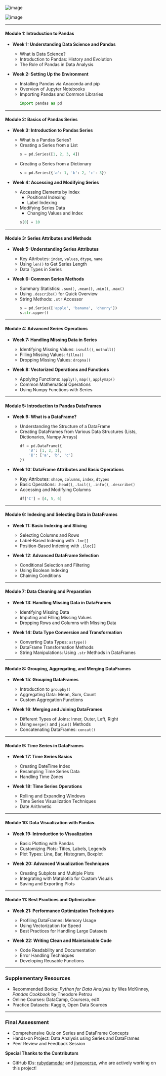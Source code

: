 













![image](https://github.com/user-attachments/assets/ce5480f2-c4c1-479a-b637-80718c96010a)

![image](https://github.com/user-attachments/assets/7199d48b-ad05-4ec6-8839-7112ebb9defa)


---

#### **Module 1: Introduction to Pandas**
- **Week 1: Understanding Data Science and Pandas**
  - What is Data Science?
  - Introduction to Pandas: History and Evolution
  - The Role of Pandas in Data Analysis

- **Week 2: Setting Up the Environment**
  - Installing Pandas via Anaconda and pip
  - Overview of Jupyter Notebooks
  - Importing Pandas and Common Libraries
    ```python
    import pandas as pd
    ```
---

#### **Module 2: Basics of Pandas Series**
- **Week 3: Introduction to Pandas Series**
  - What is a Pandas Series?
  - Creating a Series from a List
    ```python
    s = pd.Series([1, 2, 3, 4])
    ```
  - Creating a Series from a Dictionary
    ```python
    s = pd.Series({'a': 1, 'b': 2, 'c': 3})
    ```

- **Week 4: Accessing and Modifying Series**
  - Accessing Elements by Index
    - Positional Indexing
    - Label Indexing
  - Modifying Series Data
    - Changing Values and Index
    ```python
    s[0] = 10
    ```

---

#### **Module 3: Series Attributes and Methods**
- **Week 5: Understanding Series Attributes**
  - Key Attributes: `index`, `values`, `dtype`, `name`
  - Using `len()` to Get Series Length
  - Data Types in Series

- **Week 6: Common Series Methods**
  - Summary Statistics: `.sum()`, `.mean()`, `.min()`, `.max()`
  - Using `.describe()` for Quick Overview
  - String Methods: `.str` Accessor
    ```python
    s = pd.Series(['apple', 'banana', 'cherry'])
    s.str.upper()
    ```

---

#### **Module 4: Advanced Series Operations**
- **Week 7: Handling Missing Data in Series**
  - Identifying Missing Values: `isnull()`, `notnull()`
  - Filling Missing Values: `fillna()`
  - Dropping Missing Values: `dropna()`

- **Week 8: Vectorized Operations and Functions**
  - Applying Functions: `apply()`, `map()`, `applymap()`
  - Common Mathematical Operations
  - Using Numpy Functions with Series

---

#### **Module 5: Introduction to Pandas DataFrames**
- **Week 9: What is a DataFrame?**
  - Understanding the Structure of a DataFrame
  - Creating DataFrames from Various Data Structures (Lists, Dictionaries, Numpy Arrays)
    ```python
    df = pd.DataFrame({
        'A': [1, 2, 3],
        'B': ['a', 'b', 'c']
    })
    ```

- **Week 10: DataFrame Attributes and Basic Operations**
  - Key Attributes: `shape`, `columns`, `index`, `dtypes`
  - Basic Operations: `.head()`, `.tail()`, `.info()`, `.describe()`
  - Accessing and Modifying Columns
    ```python
    df['C'] = [4, 5, 6]
    ```

---

#### **Module 6: Indexing and Selecting Data in DataFrames**
- **Week 11: Basic Indexing and Slicing**
  - Selecting Columns and Rows
  - Label-Based Indexing with `.loc[]`
  - Position-Based Indexing with `.iloc[]`

- **Week 12: Advanced DataFrame Selection**
  - Conditional Selection and Filtering
  - Using Boolean Indexing
  - Chaining Conditions

---

#### **Module 7: Data Cleaning and Preparation**
- **Week 13: Handling Missing Data in DataFrames**
  - Identifying Missing Data
  - Imputing and Filling Missing Values
  - Dropping Rows and Columns with Missing Data

- **Week 14: Data Type Conversion and Transformation**
  - Converting Data Types: `astype()`
  - DataFrame Transformation Methods
  - String Manipulations: Using `.str` Methods in DataFrames

---

#### **Module 8: Grouping, Aggregating, and Merging DataFrames**
- **Week 15: Grouping DataFrames**
  - Introduction to `groupby()`
  - Aggregating Data: Mean, Sum, Count
  - Custom Aggregation Functions

- **Week 16: Merging and Joining DataFrames**
  - Different Types of Joins: Inner, Outer, Left, Right
  - Using `merge()` and `join()` Methods
  - Concatenating DataFrames: `concat()`

---

#### **Module 9: Time Series in DataFrames**
- **Week 17: Time Series Basics**
  - Creating DateTime Index
  - Resampling Time Series Data
  - Handling Time Zones

- **Week 18: Time Series Operations**
  - Rolling and Expanding Windows
  - Time Series Visualization Techniques
  - Date Arithmetic

---

#### **Module 10: Data Visualization with Pandas**
- **Week 19: Introduction to Visualization**
  - Basic Plotting with Pandas
  - Customizing Plots: Titles, Labels, Legends
  - Plot Types: Line, Bar, Histogram, Boxplot

- **Week 20: Advanced Visualization Techniques**
  - Creating Subplots and Multiple Plots
  - Integrating with Matplotlib for Custom Visuals
  - Saving and Exporting Plots

---

#### **Module 11: Best Practices and Optimization**
- **Week 21: Performance Optimization Techniques**
  - Profiling DataFrames: Memory Usage
  - Using Vectorization for Speed
  - Best Practices for Handling Large Datasets

- **Week 22: Writing Clean and Maintainable Code**
  - Code Readability and Documentation
  - Error Handling Techniques
  - Developing Reusable Functions

---

### **Supplementary Resources**
- Recommended Books: *Python for Data Analysis* by Wes McKinney, *Pandas Cookbook* by Theodore Petrou
- Online Courses: DataCamp, Coursera, edX
- Practice Datasets: Kaggle, Open Data Sources

---

### **Final Assessment**
- Comprehensive Quiz on Series and DataFrame Concepts
- Hands-on Project: Data Analysis using Series and DataFrames
- Peer Review and Feedback Session

**Special Thanks to the Contributors**
- GitHub IDs: [rubydamodar](https://github.com/rubydamodar) and [jiwooverse](https://github.com/jiwooverse), who are actively working on this project!

